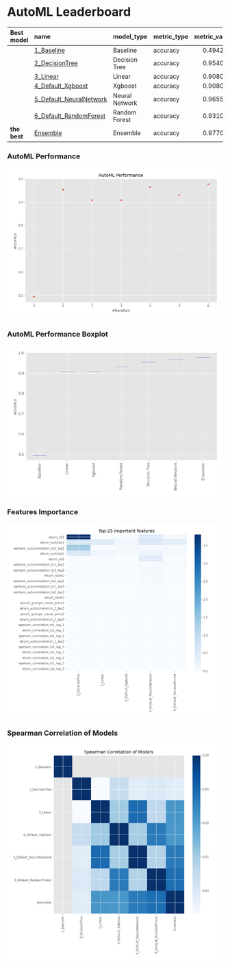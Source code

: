 # AutoML Leaderboard

| Best model   | name                                                         | model_type     | metric_type   |   metric_value |   train_time |
|:-------------|:-------------------------------------------------------------|:---------------|:--------------|---------------:|-------------:|
|              | [1_Baseline](1_Baseline/README.md)                           | Baseline       | accuracy      |       0.494253 |        14.5  |
|              | [2_DecisionTree](2_DecisionTree/README.md)                   | Decision Tree  | accuracy      |       0.954023 |        18.55 |
|              | [3_Linear](3_Linear/README.md)                               | Linear         | accuracy      |       0.908046 |        19.81 |
|              | [4_Default_Xgboost](4_Default_Xgboost/README.md)             | Xgboost        | accuracy      |       0.908046 |        27.7  |
|              | [5_Default_NeuralNetwork](5_Default_NeuralNetwork/README.md) | Neural Network | accuracy      |       0.965517 |        21.61 |
|              | [6_Default_RandomForest](6_Default_RandomForest/README.md)   | Random Forest  | accuracy      |       0.931034 |        27.89 |
| **the best** | [Ensemble](Ensemble/README.md)                               | Ensemble       | accuracy      |       0.977011 |         0.35 |

### AutoML Performance
![AutoML Performance](ldb_performance.png)

### AutoML Performance Boxplot
![AutoML Performance Boxplot](ldb_performance_boxplot.png)

### Features Importance
![features importance across models](features_heatmap.png)



### Spearman Correlation of Models
![models spearman correlation](correlation_heatmap.png)

